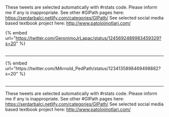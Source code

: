 

These tweets are selected automatically with #rstats code. Please inform me if any is inappropriate.
See other #GIPath pages here: https://serdarbalci.netlify.com/categories/GIPath/ 
See selected social media based textbook project here: http://www.patolojinotlari.com/

{% embed url="https://twitter.com/GeronimoJrLapac/status/1245692489983459329?s=20" %}<br>
<br>
<hr>
{% embed url="https://twitter.com/MArnold_PedPath/status/1234135898469498882?s=20" %}<br>
<br>
<hr>


These tweets are selected automatically with #rstats code. Please inform me if any is inappropriate.
See other #GIPath pages here: https://serdarbalci.netlify.com/categories/GIPath/ 
See selected social media based textbook project here: http://www.patolojinotlari.com/
